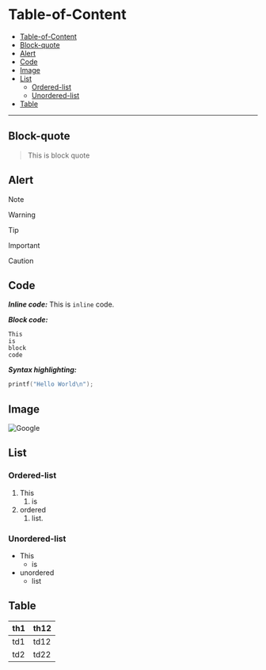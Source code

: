 # Table-of-Content
- [Table-of-Content](#Table-of-Content)
- [Block-quote](#Block-quote)
- [Alert](#Alert)
- [Code](#Code)
- [Image](#Image)
- [List](#List)
    - [Ordered-list](#Ordered-list)
    - [Unordered-list](#Unordered-list)
- [Table](#Table)

---

## Block-quote
> This is 
> block quote


## Alert
>[!NOTE]

>[!WARNING]

>[!TIP]

>[!IMPORTANT]

>[!CAUTION]

## Code
***Inline code:***
This is `inline` code.

***Block code:***
```
This
is 
block
code
```

***Syntax highlighting:***
```c
printf("Hello World\n");
```

## Image
![Google](https://encrypted-tbn0.gstatic.com/images?q=tbn:ANd9GcQdrkFbgbqBJZmwD_VyzYlYOydUG2MHHoxYGvqUz_U3VUP_gAza "This is goolge image")

## List
### Ordered-list
1. This
    1. is
1. ordered
    1. list.

### Unordered-list
- This
    - is 
- unordered
    - list

## Table
| th1 | th12 |
|------| ------|
| td1 | td12|
| td2 | td22|








    
